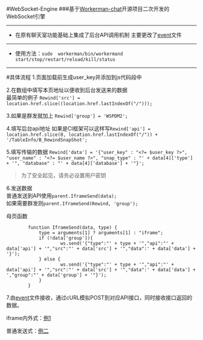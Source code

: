 #WebSocket-Engine
###基于[Workerman-chat](https://github.com/walkor/workerman-chat)开源项目二次开发的WebSocket引擎  
  

---

* 在原有聊天室功能基础上集成了后台API调用机制
主要更改了[event](https://github.com/SUTFutureCoder/WebSocket-Engine/blob/master/applications/Chat/Event.php)文件

---

* 使用方法：`sudo  workerman/bin/workermand start/stop/restart/reload/kill/status`

---

#具体流程
1.页面加载前生成user_key并添加到js代码段中  

2.在数组中填写本页地址以便收到后台发送来的数据    
最简单的例子  `Rewind['src'] = location.href.slice((location.href.lastIndexOf("/")));  `  

3.如果是群发就加上  `Rewind['group'] = 'WSPDM2'; `  

4.填写后台api地址
如果是CI框架可以这样写`Rewind['api'] = location.href.slice(0, location.href.lastIndexOf("/")) + '/TableInfo/B_RewindSnapShot';`   

5.填写传输的数据
`Rewind['data'] = '{"user_key" : "<?= $user_key ?>", "user_name" : "<?= $user_name ?>", "snap_type" : "' + data[4]['type'] + '", "database" : "' + data[4]['database'] + '"}';`
> 为了安全起见，请务必设置用户密钥  

6.发送数据  
普通发送到API使用`parent.IframeSend(data);`  
如果需要群发则`parent.IframeSend(Rewind, 'group'); `

母页函数  

			function IframeSend(data, type) { 
				type = arguments[1] ? arguments[1] : "iframe";
				if (!data['group']){
						ws.send('{"type":"' + type + '","api":"' + data['api'] + '","src":"' + data['src'] + '","data":' + data['data'] + '}');
   			 	} else {        
       				 	ws.send('{"type":"' + type + '","api":"' + data['api'] + '","src":"' + data['src'] + '","data":' + data['data'] + ',"group":"' + data['group'] + '"}');
  			 	}
			}

7.由[event](https://github.com/SUTFutureCoder/WebSocket-Engine/blob/master/applications/Chat/Event.php)文件接收，通过cURL模拟POST到对应API接口，同时接收接口返回的数据。

iframe内外式：[例1](https://github.com/SUTFutureCoder/intelligence_server/tree/master/WSPDM2/application/views)

普通发送式：[例二](https://github.com/SUTFutureCoder/intelligence_server/tree/master/VirtualShell)
